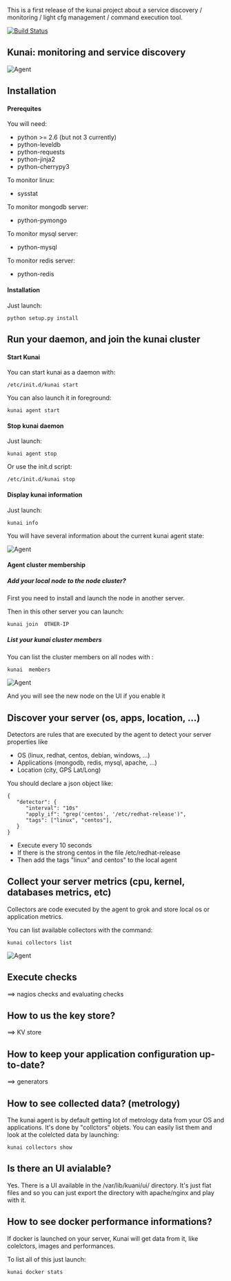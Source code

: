 


This is a first release of the kunai project about a service discovery / monitoring / light cfg management / command execution tool.

[![Build Status](https://travis-ci.org/naparuba/kunai.svg)](https://travis-ci.org/naparuba/kunai)


## **Kunai**: monitoring and service discovery

![Agent](images/agent.png)



## Installation

#### Prerequites
You will need:

  * python >= 2.6 (but not 3 currently)
  * python-leveldb
  * python-requests
  * python-jinja2 
  * python-cherrypy3


To monitor linux:

  * sysstat

To monitor mongodb server:

  * python-pymongo

To monitor mysql server:

  * python-mysql

To monitor redis server:

  * python-redis



#### Installation

Just launch:
   
    python setup.py install


## Run your daemon, and join the kunai cluster

#### Start Kunai

You can start kunai as a daemon with:
 
    /etc/init.d/kunai start

You can also launch it in foreground:

    kunai agent start


#### Stop kunai daemon
Just launch:
  
    kunai agent stop

Or use the init.d script:

    /etc/init.d/kunai stop



#### Display kunai information
Just launch:

    kunai info

You will have several information about the current kunai agent state:

 
![Agent](images/info.png) 


#### Agent cluster membership

##### Add your local node to the node cluster?

First you need to install and launch the node in another server.

Then in this other server you can launch:
  
    kunai join  OTHER-IP


##### List your kunai cluster members
You can list the cluster members on all nodes with :

    kunai  members

![Agent](images/members.png) 

And you will see the new node on the UI if you enable it





## Discover your server (os, apps, location, ...)

Detectors are rules that are executed by the agent to detect your server properties like

 * OS (linux, redhat, centos, debian, windows, ...)
 * Applications (mongodb, redis, mysql, apache, ...)
 * Location (city, GPS Lat/Long)

You should declare a json object like:

    {
       "detector": {
          "interval": "10s"       
          "apply_if": "grep('centos', '/etc/redhat-release')",               
          "tags": ["linux", "centos"],
       }
    }

 * Execute every 10 seconds
 * If there is the strong centos in the file /etc/redhat-release
 * Then add the tags "linux" and centos" to the local agent


## Collect your server metrics (cpu, kernel, databases metrics, etc)

Collectors are code executed by the agent to grok and store local os or application metrics. 

You can list available collectors with the command:

    kunai collectors list
 
 
![Agent](images/collectors-list.png) 

## Execute checks

 ==> nagios checks and evaluating checks


## How to us the key store?

==> KV store


## How to keep your application configuration up-to-date?

==> generators


## How to see collected data? (metrology)

The kunai agent is by default getting lot of metrology data from your OS and applications. It's done by "collctors" objets. You can easily list them and look at the colelcted data by launching:

    kunai collectors show


## Is there an UI avialable?

Yes. There is a UI available in the /var/lib/kuani/ui/ directory. It's just flat files and so you can just export the directory with apache/nginx and play with it.


## How to see docker performance informations?

If docker is launched on your server, Kunai will get data from it, like colelctors, images and performances.

To list all of this just launch:

    kunai docker stats


